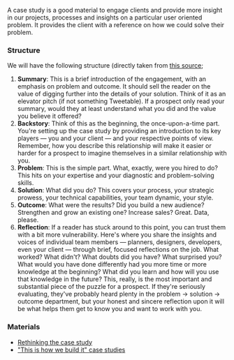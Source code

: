 A case study is a good material to engage clients and provide more insight in our projects, processes and insights on a particular user oriented problem. It provides the client with a reference on how we could solve their problem.

### Structure

We will have the following structure (directly taken from [this source](](http://www.newfangled.com/rethinking_the_case_study));

1. **Summary**: This is a brief introduction of the engagement, with an emphasis on problem and outcome. It should sell the reader on the value of digging further into the details of your solution. Think of it as an elevator pitch (if not something Tweetable). If a prospect only read your summary, would they at least understand what you did and the value you believe it offered?
2. **Backstory**: Think of this as the beginning, the once-upon-a-time part. You're setting up the case study by providing an introduction to its key players — you and your client — and your respective points of view. Remember, how you describe this relationship will make it easier or harder for a prospect to imagine themselves in a similar relationship with you.
3. **Problem**: This is the simple part. What, exactly, were you hired to do? This hits on your expertise and your diagnostic and problem-solving skills.
4. **Solution**: What did you do? This covers your process, your strategic prowess, your technical capabilities, your team dynamic, your style.
5. **Outcome**: What were the results? Did you build a new audience? Strengthen and grow an existing one? Increase sales? Great. Data, please.
6. **Reflection**: If a reader has stuck around to this point, you can trust them with a bit more vulnerability. Here's where you share the insights and voices of individual team members — planners, designers, developers, even your client — through brief, focused reflections on the job. What worked? What didn't? What doubts did you have? What surprised you? What would you have done differently had you more time or more knowledge at the beginning? What did you learn and how will you use that knowledge in the future? This, really, is the most important and substantial piece of the puzzle for a prospect. If they're seriously evaluating, they've probably heard plenty in the problem → solution → outcome department, but your honest and sincere reflection upon it will be what helps them get to know you and want to work with you.

### Materials

* [Rethinking the case study](http://www.newfangled.com/rethinking_the_case_study)
* ["This is how we build it" case studies](http://www.smashingmagazine.com/2013/07/19/this-is-how-we-built-it-case-studies/)
